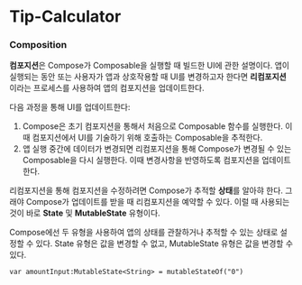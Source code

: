 # Tip-Calculator

### Composition
**컴포지션**은 Compose가 Composable을 실행할 때 빌드한 UI에 관한 설명이다. 앱이 실행되는 동안 또는 사용자가 앱과 상호작용할 때 UI를 변경하고자 한다면 **리컴포지션**이라는 프로세스를 사용하여 앱의 컴포지션을 업데이트한다.

 다음 과정을 통해 UI를 업데이트한다:
1. Compose은 초기 컴포지션을 통해서 처음으로 Composable 함수를 실행한다. 이때 컴포지션에서 UI를 기술하기 위해 호출하는 Composable을 추적한다.
2. 앱 실행 중간에 데이터가 변경되면 리컴포지션을 통해 Compose가 변경될 수 있는 Composable을 다시 실행한다. 이때 변경사항을 반영하도록 컴포지션을 업데이트한다.

리컴포지션을 통해 컴포지션을 수정하려면 Compose가 추적할 **상태**를 알아햐 한다. 그래야 Compose가 업데이트를 받을 때 리컴포지션을 예약할 수 있다. 이럴 때 사용되는 것이 바로 **State** 및 **MutableState** 유형이다. 

Compose에선 두 유형을 사용하여 앱의 상태를 관찰하거나 추적할 수 있는 상태로 설정할 수 있다. State 유형은 값을 변경할 수 없고, MutableState 유형은 값을 변경할 수 있다.

```
var amountInput:MutableState<String> = mutableStateOf("0")
```
